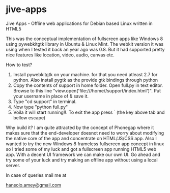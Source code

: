 jive-apps
=========

Jive Apps - Offline web applications for Debian based Linux written in HTML5 

This was the conceptual implementation of fullscreen apps like Windows 8 using pywebkitgtk library in Ubuntu & Linux Mint. The webkit version it was using when I tested it back an year ago was 0.8. But it had supported pretty nice features like location, video, audio, canvas etc.

How to test?

1. Install pywebkitgtk on your machine. for that you need atleast 2.7 for python. Also install pygtk as the provide gtk bindings through python
2. Copy the contents of support in home folder. Open full.py in text editor. Browse to this line "view.open('file:///home/<username>/support/index.html')". Put your username in place of <username> & save it.
3. Type "cd support" in terminal.
4. Now type "python full.py"
5. Voila it will start running!!. To exit the app press ` (the key above tab and bellow escape)

Why build it?
I am quite attracted by the concept of Phonegap where it makes sure that the end-developer doesnot need to worry about modifying the native core of the app and concentrate on HTML/JS/CSS app. Also I wanted to try the new Windows 8 frameless fullscreen app concept in linux so I tried some of my luck and got a fullscreen app running HTML5 web app. With a decent UI framework we can make our own UI. Go ahead and try some of your luck and try making an offline app without using a local server.

In case of queries mail me at 

hansolo.amey@gmail.com
